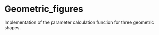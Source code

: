 # Geometric_figures
Implementation of the parameter calculation function for three geometric shapes.
